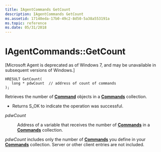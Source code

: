 ```yaml
---
title: IAgentCommands GetCount
description: IAgentCommands GetCount
ms.assetid: 17140eda-17b0-49c2-8d50-5a38a553191a
ms.topic: reference
ms.date: 05/31/2018
---
```


# IAgentCommands::GetCount

\[Microsoft Agent is deprecated as of Windows 7, and may be unavailable in subsequent versions of Windows.\]

``` syntax
HRESULT GetCount(
   long * pdwCount  // address of count of commands
);                    
```

Retrieves the number of [**Command**](/windows/desktop/lwef/the-command-object) objects in a [**Commands**](/windows/desktop/lwef/the-commands-collection-object) collection.

-   Returns S\_OK to indicate the operation was successful.

<dl> <dt>

<span id="pdwCount"></span><span id="pdwcount"></span><span id="PDWCOUNT"></span>*pdwCount*
</dt> <dd>

Address of a variable that receives the number of [**Commands**](/windows/desktop/lwef/the-command-object) in a [**Commands**](/windows/desktop/lwef/the-commands-collection-object) collection.

</dd> </dl>

*pdwCount* includes only the number of [**Commands**](/windows/desktop/lwef/the-command-object) you define in your [**Commands**](/windows/desktop/lwef/the-commands-collection-object) collection. Server or other client entries are not included.

 

 
